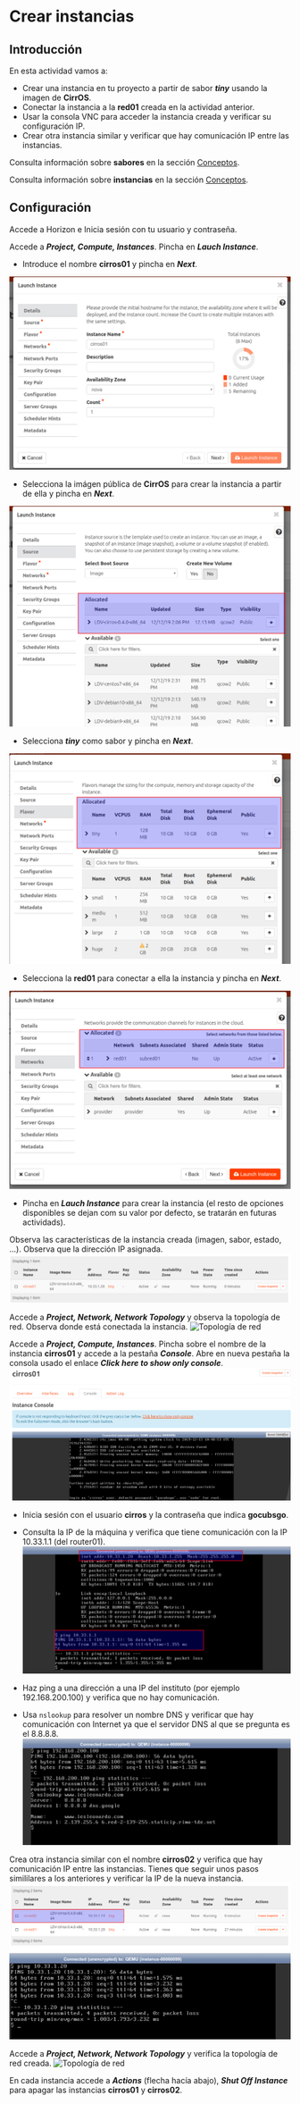 # Crear instancias
## Introducción

En esta actividad vamos a:

- Crear una instancia en tu proyecto a partir de sabor ***tiny*** usando la imagen de **CirrOS**.
- Conectar la instancia a la **red01** creada en la actividad anterior.
- Usar la consola VNC para acceder la instancia creada y verificar su configuración IP.
- Crear otra instancia similar y verificar que hay comunicación IP entre las instancias.

Consulta información sobre **sabores** en la sección [Conceptos](../../../09-Conceptos/Conceptos.md#sabores-o-tipos-de-instancias).

Consulta información sobre **instancias** en la sección [Conceptos](../../../09-Conceptos/Conceptos.md#instancias).

## Configuración

Accede a Horizon e Inicia sesión con tu usuario y contraseña.

Accede a ***Project, Compute, Instances***. Pincha en ***Lauch Instance***.
- Introduce el nombre **cirros01** y pincha en ***Next***.

![Nombre de la instancia](img/cirros01_1.png)

- Selecciona la imágen pública de **CirrOS** para crear la instancia a partir de ella  y pincha en ***Next***.

![Imagen a partir de la que se crea  la instancia](img/cirros01_2.png)

 - Selecciona ***tiny*** como sabor y pincha en ***Next***.

![Sabor que determinará los recursos de la instancia](img/cirros01_3.png)

- Selecciona la **red01** para conectar a ella la instancia y pincha en ***Next***.

![Red a la que se conecta la instancia](img/cirros01_4.png)

- Pincha en ***Lauch Instance*** para crear la instancia (el resto de opciones disponibles se dejan com su valor por defecto, se tratarán en futuras actividads).

Observa las características de la instancia creada (imagen, sabor, estado, ...). Observa que la dirección IP asignada.
![Instancia creada](img/cirros01_5.png)

Accede a ***Project, Network, Network Topology*** y observa la topología de red. Observa donde está conectada la instancia.
![Topología de red](img/topología_1.png)

Accede a ***Project, Compute, Instances***. Pincha sobre el nombre de la instancia **cirros01** y accede a la pestaña ***Console***. Abre en nueva pestaña la consola usado el enlace ***Click here to show only console***.
![Consola](img/consola_1.png)

- Inicia sesión con el usuario **cirros** y la contraseña que indica **gocubsgo**.
- Consulta la IP de la máquina y verifica que tiene comunicación con la IP 10.33.1.1 (del router01).
  ![Consola](img/consola_2.png)

- Haz ping a una dirección a una IP del instituto (por ejemplo 192.168.200.100) y verifica que no hay comunicación.
- Usa ```nslookup``` para resolver un nombre DNS y verificar que hay comunicación con Internet ya que el servidor DNS al que se pregunta es el 8.8.8.8.
  ![Consola](img/consola_3.png)

Crea otra instancia similar con el nombre **cirros02** y verifica que hay comunicación IP entre las instancias. Tienes que seguir unos pasos simililares a los anteriores y verificar la IP de la nueva instancia.
![Instancia cirros02](img/cirros02.png)
![Consola](img/consola_4.png)

Accede a ***Project, Network, Network Topology*** y verifica la topología de red creada.
![Topología de red](img/topología_2.png)

En cada instancia accede a ***Actions*** (flecha hacía abajo), ***Shut Off Instance*** para apagar las instancias **cirros01** y **cirros02**.